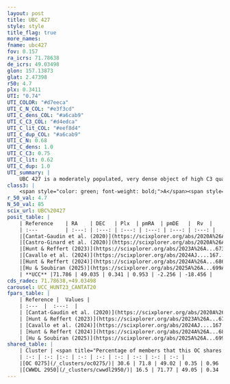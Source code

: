 ```yaml
---
layout: post
title: UBC 427
style: style
title_flag: true
more_names: 
fname: ubc427
fov: 0.157
ra_icrs: 71.78638
de_icrs: 49.03498
glon: 157.13873
glat: 2.47398
r50: 4.7
plx: 0.3411
UTI: "0.74"
UTI_COLOR: "#d7eeca"
UTI_C_N_COL: "#e3f3cd"
UTI_C_dens_COL: "#a6cab9"
UTI_C_C3_COL: "#d4edca"
UTI_C_lit_COL: "#eef8d4"
UTI_C_dup_COL: "#a6cab9"
UTI_C_N: 0.68
UTI_C_dens: 1.0
UTI_C_C3: 0.75
UTI_C_lit: 0.62
UTI_C_dup: 1.0
UTI_summary: |
    UBC 427 is a moderately populated, very dense object of high C3 quality. It is moderately studied in the literature. This object shares a moderate percentage of members with 2 later reported entries.
class3: |
    <span style="color: green; font-weight: bold;">A</span><span style="color: #FFC300; font-weight: bold;">B</span>
r_50_val: 4.7
N_50_val: 85
scix_url: UBC%20427
posit_table: |
    | Reference    | RA    | DEC   | Plx  | pmRA  | pmDE   |  Rv  |
    | :---         | :---: | :---: | :---: | :---: | :---: | :---: |
    |[Cantat-Gaudin et al. (2020)](https://scixplorer.org/abs/2020A%26A...640A...1C) | 71.783 | 49.035 | 0.289 | 0.999 | -2.21 | -- |
    |[Castro-Ginard et al. (2020)](https://scixplorer.org/abs/2020A%26A...635A..45C) | 71.786 | 49.02 | 0.283 | 1.003 | -2.211 | -- |
    |[Hunt & Reffert (2023)](https://scixplorer.org/abs/2023A%26A...673A.114H) | 71.795 | 49.027 | 0.334 | 0.932 | -2.261 | -11.504 |
    |[Cavallo et al. (2024)](https://scixplorer.org/abs/2024AJ....167...12C) | 71.783 | 49.027 | 0.337 | -- | -- | -- |
    |[Hunt & Reffert (2024)](https://scixplorer.org/abs/2024A%26A...686A..42H) | 71.795 | 49.027 | 0.334 | 0.932 | -2.261 | -11.504 |
    |[Hu & Soubiran (2025)](https://scixplorer.org/abs/2025A%26A...699A.246H) | 71.783 | 49.027 | -- | -- | -- | -- |
    | **UCC** |71.786 | 49.035 | 0.341 | 0.953 | -2.256 | -18.456 | 
cds_radec: 71.78638,+49.03498
carousel: UCC_HUNT23_CANTAT20
fpars_table: |
    | Reference |  Values |
    | :---  |  :---:  |
    | [Cantat-Gaudin et al. (2020)](https://scixplorer.org/abs/2020A%26A...640A...1C) | `AVNN=1.22, DMNN=12.48, AgeNN=8.78` |
    | [Hunt & Reffert (2023)](https://scixplorer.org/abs/2023A%26A...673A.114H) | `AV50=1.651, diffAV50=1.552, MOD50=12.115, logAge50=8.675` |
    | [Cavallo et al. (2024)](https://scixplorer.org/abs/2024AJ....167...12C) | `AV50=1.69, dMod50=11.73, logAge50=8.84, [Fe/H]50=-0.18` |
    | [Hunt & Reffert (2024)](https://scixplorer.org/abs/2024A%26A...686A..42H) | `MassJ=530.304` |
    | [Hu & Soubiran (2025)](https://scixplorer.org/abs/2025A%26A...699A.246H) | `MA22=-0.11, MA23f=-0.41, MZ23=-0.28, MK24=-0.24, MF24=-0.26` |
shared_table: |
    | Cluster | <span title="Percentage of members that this OC shares with the ones listed">%</span>   | RA   | DEC   | Plx   | pmRA  | pmDE  | Rv | UTI |
    | :-: | :-: |:-: | :-: | :-: | :-: | :-: | :-: | :-: |
    |[OC 0275](/_clusters/oc0275/)| 30.6 | 71.8 | 49.02 | 0.35 | 0.96 | -2.29 | -19.12 |0.0 |
    |[CWWDL 2950](/_clusters/cwwdl2950/)| 16.5 | 71.77 | 49.05 | 0.34 | 0.87 | -2.06 | -26.73 |0.05 |
---
```

